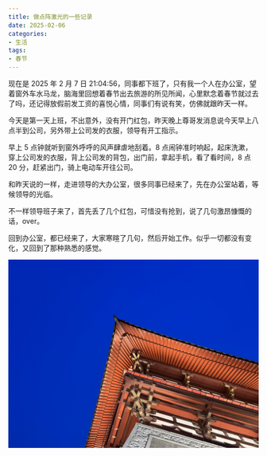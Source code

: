 ```yaml
---
title: 做点阵激光的一些记录
date: 2025-02-06
categories:
- 生活
tags:
- 春节
---
```

现在是 2025 年 2 月 7 日 21:04:56，同事都下班了，只有我一个人在办公室，望着窗外车水马龙，脑海里回想着春节出去旅游的所见所闻，心里默念着春节就过去了吗，还记得放假前发工资的喜悦心情，同事们有说有笑，仿佛就跟昨天一样。

今天是第一天上班，不出意外，没有开门红包，昨天晚上尊哥发消息说今天早上八点半到公司，另外带上公司发的衣服，领导有开工指示。

早上 5 点钟就听到窗外呼呼的风声肆虐地刮着。8 点闹钟准时响起，起床洗漱，穿上公司发的衣服，背上公司发的背包，出门前，拿起手机，看了看时间，8 点 20 分，赶紧出门，骑上电动车开往公司。

和昨天说的一样，走进领导的大办公室，很多同事已经来了，先在办公室站着，等候领导的光临。

不一样领导班子来了，首先丢了几个红包，可惜没有抢到，说了几句激昂慷慨的话，over。

回到办公室，都已经来了，大家寒暄了几句，然后开始工作。似乎一切都没有变化，又回到了那种熟悉的感觉。

![alt text](/images/cn/C8AD84A0-F006-42E8-82DD-65B4E21C632E_1_102_o.jpeg)